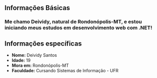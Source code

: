 ## Informações Básicas
### Me chamo Deividy, natural de Rondonópolis-MT, e estou iniciando meus estudos em desenvolvimento web com .NET!


## Informações específicas 
* **Nome:** Deividy Santos
* **Idade:** 19
* **Mora em:** Rondonópolis-MT
* **Faculdade:** Cursando Sistemas de Informação - UFR
